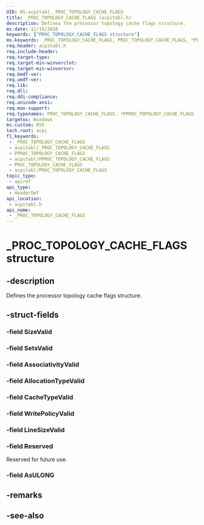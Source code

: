 ```yaml
---
UID: NS:acpitabl._PROC_TOPOLOGY_CACHE_FLAGS
title: _PROC_TOPOLOGY_CACHE_FLAGS (acpitabl.h)
description: Defines the processor topology cache flags structure.
ms.date: 11/19/2020
keywords: ["PROC_TOPOLOGY_CACHE_FLAGS structure"]
ms.keywords: _PROC_TOPOLOGY_CACHE_FLAGS, PROC_TOPOLOGY_CACHE_FLAGS, *PPROC_TOPOLOGY_CACHE_FLAGS,
req.header: acpitabl.h
req.include-header: 
req.target-type: 
req.target-min-winverclnt: 
req.target-min-winversvr: 
req.kmdf-ver: 
req.umdf-ver: 
req.lib: 
req.dll: 
req.ddi-compliance: 
req.unicode-ansi: 
req.max-support: 
req.typenames: PROC_TOPOLOGY_CACHE_FLAGS, *PPROC_TOPOLOGY_CACHE_FLAGS
targetos: Windows
ms.custom: RS5
tech.root: acpi
f1_keywords:
 - _PROC_TOPOLOGY_CACHE_FLAGS
 - acpitabl/_PROC_TOPOLOGY_CACHE_FLAGS
 - PPROC_TOPOLOGY_CACHE_FLAGS
 - acpitabl/PPROC_TOPOLOGY_CACHE_FLAGS
 - PROC_TOPOLOGY_CACHE_FLAGS
 - acpitabl/PROC_TOPOLOGY_CACHE_FLAGS
topic_type:
 - apiref
api_type:
 - HeaderDef
api_location:
 - acpitabl.h
api_name:
 - _PROC_TOPOLOGY_CACHE_FLAGS
---
```


# _PROC_TOPOLOGY_CACHE_FLAGS structure

## -description

Defines the processor topology cache flags structure.

## -struct-fields

### -field SizeValid

### -field SetsValid

### -field AssociativityValid

### -field AllocationTypeValid

### -field CacheTypeValid

### -field WritePolicyValid

### -field LineSizeValid

### -field Reserved

Reserved for future use.

### -field AsULONG

## -remarks

## -see-also
